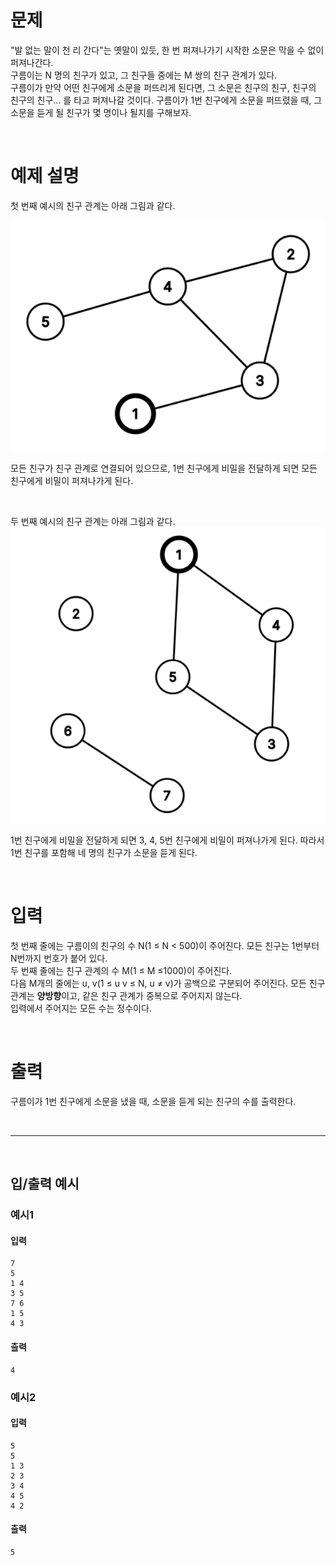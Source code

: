 # 문제
"발 없는 말이 천 리 간다"는 옛말이 있듯, 한 번 퍼져나가기 시작한 소문은 막을 수 없이 퍼져나간다. <br/>
구름이는 N 명의 친구가 있고, 그 친구들 중에는 M 쌍의 친구 관계가 있다. <br/>구름이가 만약 어떤 친구에게 소문을 퍼뜨리게 된다면, 그
소문은 친구의 친구, 친구의 친구의 친구... 를 타고 퍼져나갈 것이다.
구름이가 1번 친구에게 소문을 퍼뜨렸을 때, 그 소문을 듣게 될 친구가 몇 명이나 될지를 구해보자.

<br/>

# 예제 설명
첫 번째 예시의 친구 관계는 아래 그림과 같다.

![image](./assets/Week7_2-1.png)

모든 친구가 친구 관계로 연결되어 있으므로, 1번 친구에게 비밀을 전달하게 되면 모든 친구에게 비밀이 퍼져나가게 된다. <br/>

<br/>

두 번째 예시의 친구 관계는 아래 그림과 같다.
![image](./assets/Week7_2-2.png)

1번 친구에게 비밀을 전달하게 되면 3, 4, 5번 친구에게 비밀이 퍼져나가게 된다. 따라서 1번 친구를 포함해 네 명의 친구가 소문을 듣게
된다.

<br/>

# 입력
첫 번째 줄에는 구름이의 친구의 수 N(1 ≤ N < 500)이 주어진다. 
모든 친구는 1번부터 N번까지 번호가 붙어 있다. <br/>
두 번째 줄에는 친구 관계의 수 M(1 ≤ M ≤1000)이 주어진다. <br/>
다음 M개의 줄에는 u, v(1 ≤ u  v ≤ N, u ≠ v)가 공백으로 구분되어 주어진다. 모든 친구 관계는 **양방향**이고, 같은 친구 관계가
중복으로 주어지지 않는다. <br/>
입력에서 주어지는 모든 수는 정수이다.

<br/>

# 출력
구름이가 1번 친구에게 소문을 냈을 때, 소문을 듣게 되는 친구의 수를 출력한다.

<br/>

----

<br/>

## 입/출력 예시

### **예시1**

#### 입력

```
7
5
1 4
3 5
7 6
1 5
4 3
```
#### 출력
```
4
```

### **예시2**

#### 입력

```
5
5
1 3
2 3
3 4
4 5
4 2
```
#### 출력
```
5
```